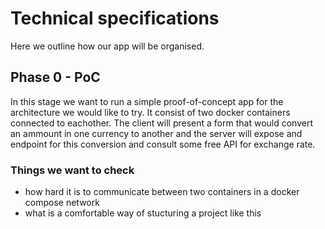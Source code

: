 # Technical specifications

Here we outline how our app will be organised.

## Phase 0 - PoC

In this stage we want to run a simple proof-of-concept app for the architecture
we would like to try. It consist of two docker containers connected to eachother.
The client will present a form that would convert an ammount in one currency to another
and the server will expose and endpoint for this conversion and consult some free
API for exchange rate.

### Things we want to check

- how hard it is to communicate between two containers in a docker compose network
- what is a comfortable way of stucturing a project like this
